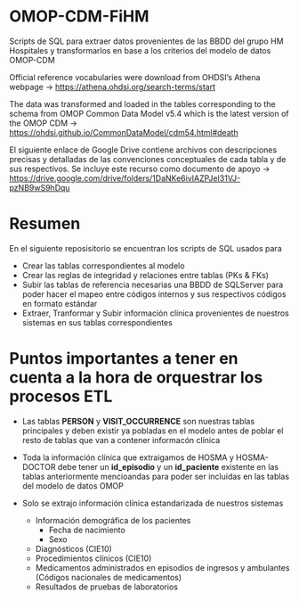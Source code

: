 # OMOP-CDM-FiHM
Scripts de SQL para extraer datos provenientes de las BBDD del grupo HM Hospitales y transformarlos en base a los criterios del modelo de datos OMOP-CDM

Official reference vocabularies were download from OHDSI’s Athena webpage -> https://athena.ohdsi.org/search-terms/start

The data was transformed and loaded in the tables corresponding to the schema from OMOP Common Data Model v5.4 which is the latest version of the OMOP CDM -> https://ohdsi.github.io/CommonDataModel/cdm54.html#death

El siguiente enlace de Google Drive contiene archivos con descripciones precisas y detalladas de las convenciones conceptuales de cada tabla y de sus respectivos. Se incluye este recurso como documento de apoyo -> https://drive.google.com/drive/folders/1DaNKe6ivIAZPJeI31VJ-pzNB9wS9hDqu

# Resumen
En el siguiente reposisitorio se encuentran los scripts de SQL usados para
* Crear las tablas correspondientes al modelo
* Crear las reglas de integridad y relaciones entre tablas (PKs & FKs)
* Subir las tablas de referencia necesarias una BBDD de SQLServer para poder hacer el mapeo entre códigos internos y sus respectivos códigos en formato estándar
* Extraer, Tranformar y Subir información clínica provenientes de nuestros sistemas en sus tablas correspondientes

# Puntos importantes a tener en cuenta a la hora de orquestrar los procesos ETL
* Las tablas __PERSON__ y __VISIT_OCCURRENCE__ son nuestras tablas principales y deben existir ya pobladas en el modelo antes de poblar el resto de tablas que van a contener informacón clínica 
* Toda la información clínica que extraigamos de HOSMA y HOSMA-DOCTOR debe tener un __id_episodio__ y un __id_paciente__ existente en las tablas anteriormente mencioandas para poder ser incluidas en las tablas del modelo de datos OMOP

* Solo se extrajo información clínica estandarizada de nuestros sistemas 
  * Información demográfica de los pacientes
     * Fecha de nacimiento
     * Sexo
  * Diagnósticos (CIE10)
  * Procedimientos clínicos (CIE10)
  * Medicamentos administrados en episodios de ingresos y ambulantes (Códigos nacionales de medicamentos)
  * Resultados de pruebas de laboratorios
